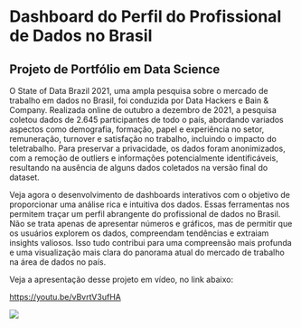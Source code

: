 # Dashboard do Perfil do Profissional de Dados no Brasil 
## Projeto de Portfólio em Data Science

O State of Data Brazil 2021, uma ampla pesquisa sobre o mercado de trabalho em dados no Brasil, foi conduzida por Data Hackers e Bain & Company. Realizada online de outubro a dezembro de 2021, a pesquisa coletou dados de 2.645 participantes de todo o país, abordando variados aspectos como demografia, formação, papel e experiência no setor, remuneração, turnover e satisfação no trabalho, incluindo o impacto do teletrabalho. Para preservar a privacidade, os dados foram anonimizados, com a remoção de outliers e informações potencialmente identificáveis, resultando na ausência de alguns dados coletados na versão final do dataset.

Veja agora o desenvolvimento de dashboards interativos com o objetivo de proporcionar uma análise rica e intuitiva dos dados. Essas ferramentas nos permitem traçar um perfil abrangente do profissional de dados no Brasil. Não se trata apenas de apresentar números e gráficos, mas de permitir que os usuários explorem os dados, compreendam tendências e extraiam insights valiosos. Isso tudo contribui para uma compreensão mais profunda e uma visualização mais clara do panorama atual do mercado de trabalho na área de dados no país.

Veja a apresentação desse projeto em vídeo, no link abaixo:

https://youtu.be/vBvrtV3ufHA

[![](https://img.youtube.com/vi/vBvrtV3ufHA/0.jpg)](https://www.youtube.com/watch?v=vBvrtV3ufHA)
